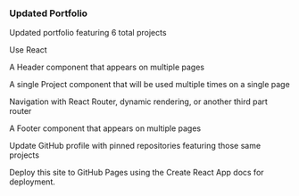 ### Updated Portfolio 

Updated portfolio featuring 6 total projects

Use React

A Header component that appears on multiple pages

A single Project component that will be used multiple times on a single page

Navigation with React Router, dynamic rendering, or another third part router

A Footer component that appears on multiple pages

Update GitHub profile with pinned repositories featuring those same projects

Deploy this site to GitHub Pages using the Create React App docs for deployment.